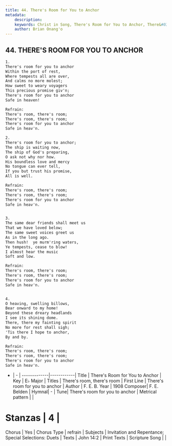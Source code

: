 ```yaml
---
title: 44. There's Room for You to Anchor
metadata:
    description: 
    keywords: Christ in Song, There's Room for You to Anchor, There&#039;s room for you to anchor, There's room, there's room
    author: Brian Onang'o
---
```



## 44. THERE'S ROOM FOR YOU TO ANCHOR

```txt
1.
There's room for you to anchor
Within the port of rest,
Where tempests all are over,
And calms no more molest;
How sweet to weary voyagers
This precious promise giv'n;
There's room for you to anchor
Safe in heaven!

Refrain:
There's room, there's room;
There's room, there's room;
There's room for you to anchor
Safe in heav'n.

2.
There's room for you to anchor;
The ship is waiting now,
The ship of God's preparing,
O ask not why nor how.
His boundless love and mercy
No tongue can ever tell,
If you but trust his promise,
All is well. 

Refrain:
There's room, there's room;
There's room, there's room;
There's room for you to anchor
Safe in heav'n.


3.
The same dear friends shall meet us
That we have loved below;
The same sweet voices greet us 
As in the long ago.
Then hush!  ye murm'ring waters,
Ye tempests, cease to blow!
I almost hear the music 
Soft and low. 

Refrain:
There's room, there's room;
There's room, there's room;
There's room for you to anchor
Safe in heav'n.


4.
O heaving, swelling billows,
Bear onward to my home!
Beyond these dreary headlands
I see its shining dome.
There, there my fainting spirit
No more for rest shall sigh;
'Tis there I hope to anchor,
By and by. 

Refrain:
There's room, there's room;
There's room, there's room;
There's room for you to anchor
Safe in heav'n.

```

- |   -  |
-------------|------------|
Title | There's Room for You to Anchor |
Key | E♭ Major |
Titles | There's room, there's room |
First Line | There&#039;s room for you to anchor |
Author | F. E. B.
Year | 1908
Composer| F. E. Belden |
Hymnal|  - |
Tune| There&#039;s room for you to anchor |
Metrical pattern | |
# Stanzas | 4 |
Chorus | Yes |
Chorus Type | refrain |
Subjects | Invitation and Repentance; Special Selections: Duets |
Texts | John 14:2 |
Print Texts | 
Scripture Song |  |
  
